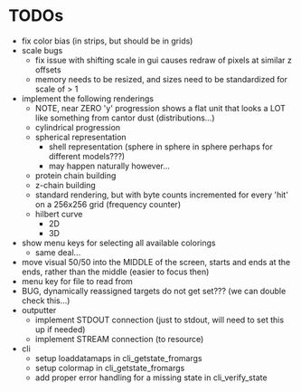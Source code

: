 # TODOs
- fix color bias (in strips, but should be in grids)
- scale bugs
  - fix issue with shifting scale in gui causes redraw of pixels at similar z offsets
  - memory needs to be resized, and sizes need to be standardized for scale of > 1
- implement the following renderings
    - NOTE, near ZERO 'y' progression shows a flat unit that looks a LOT like something from cantor dust (distributions...)
    - cylindrical progression
    - spherical representation
        - shell representation (sphere in sphere in sphere perhaps for different models???)
        - may happen naturally however...
    - protein chain building
    - z-chain building
    - standard rendering, but with byte counts incremented for every 'hit' on a 256x256 grid (frequency counter)
    - hilbert curve
        - 2D
        - 3D
- show menu keys for selecting all available colorings
    - same deal...
- move visual 50/50 into the MIDDLE of the screen, starts and ends at the ends, rather than the middle (easier to focus then)
- menu key for file to read from
- BUG, dynamically reassigned targets do not get set??? (we can double check this...)
- outputter
  - implement STDOUT connection (just to stdout, will need to set this up if needed)
  - implement STREAM connection (to resource)
- cli
  - setup loaddatamaps in cli_getstate_fromargs
  - setup colormap in cli_getstate_fromargs
  - add proper error handling for a missing state in cli_verify_state
